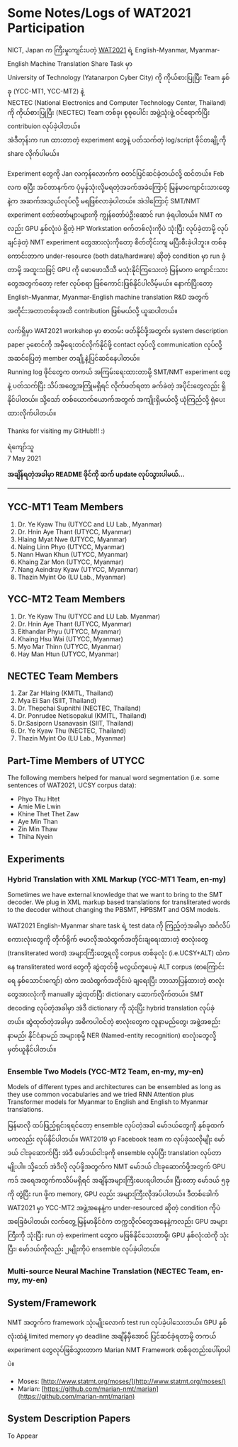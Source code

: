 # Some Notes/Logs of WAT2021 Participation

NICT, Japan က ကြီးမှုးကျင်းပတဲ့ [WAT2021](https://lotus.kuee.kyoto-u.ac.jp/WAT/WAT2021/index.html) ရဲ့ English-Myanmar, Myanmar-English Machine Translation Share Task မှာ   
University of Technology (Yatanarpon Cyber City) ကို ကိုယ်စားပြုပြီး Team နှစ်ခု (YCC-MT1, YCC-MT2) နဲ့  
NECTEC (National Electronics and Computer Technology Center, Thailand) ကို ကိုယ်စားပြုပြီး (NECTEC) Team တစ်ခု၊ စုစုပေါင်း အဖွဲ့သုံးဖွဲ့ ဝင်ရောက်ပြီး contribuion လုပ်ခဲ့ပါတယ်။  
အဲဒီတုန်းက run ထားတာတဲ့ experiment တွေနဲ့ ပတ်သက်တဲ့ log/script ဖိုင်တချို့ကို share လိုက်ပါမယ်။   

Experiment တွေကို Jan လကုန်လောက်က စတင်ပြင်ဆင်ခဲ့တယ်လို့ ထင်တယ်။ Feb လက စပြီး အင်တာနက်က ပုံမှန်သုံးလို့မရတဲ့အခက်အခဲကြောင့် မြန်မာကျောင်းသားတွေနဲ့က အဆက်အသွယ်လုပ်လို့ မရဖြစ်လာခဲ့ပါတယ်။ အဲဒါကြောင့် SMT/NMT experiment တော်တော်များများကို ကျွန်တော်ပဲဦးဆောင် run ခဲ့ရပါတယ်။ NMT ကလည်း GPU နှစ်လုံးပဲ ရှိတဲ့ HP Workstation စက်တစ်လုံးကိုပဲ သုံးပြီး လုပ်ခဲ့တာမို့ လုပ်ချင်ခဲ့တဲ့ NMT experiment တွေအားလုံးကိုတော့ စိတ်တိုင်းကျ မပြီးစီးခဲ့ပါဘူး။ တစ်ခုကောင်းတာက under-resource (both data/hardware) ဆိုတဲ့ condition မှာ run ခဲ့တာမို့ အထူးသဖြင့် GPU ကို ဖောဖောသီသီ မသုံးနိုင်ကြသေးတဲ့ မြန်မာက ကျောင်းသားတွေအတွက်တော့ refer လုပ်စရာ ဖြစ်ကောင်းဖြစ်နိုင်ပါလိမ့်မယ်။ နောက်ပြီးတော့ English-Myanmar, Myanmar-English machine translation R&D အတွက် အတိုင်းအတာတစ်ခုအထိ contribution ဖြစ်မယ်လို့ ယူဆပါတယ်။  

လက်ရှိမှာ WAT2021 workshop မှာ စာတမ်း ဖတ်နိုင်ဖို့အတွက်၊ system description paper ၃စောင်ကို အမှီရေးတင်လိုက်နိုင်ဖို့ contact လုပ်လို့ communication လုပ်လို့အဆင်ပြေတဲ့ member တချို့နဲ့ပြင်ဆင်နေပါတယ်။  
Running log ဖိုင်တွေက တကယ် အကြမ်းရေးထားတာမို့ SMT/NMT experiment တွေနဲ့ ပတ်သက်ပြီး သိပ်အတွေ့အကြုံမရှိရင် လိုက်ဖတ်ရတာ ခက်ခဲတဲ့ အပိုင်းတွေလည်း ရှိနိုင်ပါတယ်။ သို့သော် တစ်ယောက်ယောက်အတွက် အကျိုးရှိမယ်လို့ ယုံကြည်လို့ ရှဲပေးထားလိုက်ပါတယ်။  

Thanks for visiting my GitHub!!! :)  

ရဲကျော်သူ  
7 May 2021  

**အချိန်ရတဲ့အခါမှာ README ဖိုင်ကို ဆက် update လုပ်သွားပါမယ်...**


-----------

## YCC-MT1 Team Members

1. Dr. Ye Kyaw Thu (UTYCC and LU Lab., Myanmar)
2. Dr. Hnin Aye Thant (UTYCC, Myanmar)
3. Hlaing Myat Nwe (UTYCC, Myanmar)
4. Naing Linn Phyo (UTYCC, Myanmar)
5. Nann Hwan Khun (UTYCC, Myanmar)
6. Khaing Zar Mon (UTYCC, Myanmar)
7. Nang Aeindray Kyaw (UTYCC, Myanmar)
8. Thazin Myint Oo (LU Lab., Myanmar)


## YCC-MT2 Team Members

1. Dr. Ye Kyaw Thu (UTYCC and LU Lab. Myanmar)
2. Dr. Hnin Aye Thant (UTYCC, Myanmar)
3. Eithandar Phyu (UTYCC, Myanmar)
4. Khaing Hsu Wai (UTYCC, Myanmar)
5. Myo Mar Thinn (UTYCC, Myanmar)
6. Hay Man Htun (UTYCC, Myanmar)

## NECTEC Team Members

1. Zar Zar Hlaing (KMITL, Thailand)
2. Mya Ei San (SIIT, Thailand)
3. Dr. Thepchai Supnithi (NECTEC, Thailand)
4. Dr. Ponrudee Netisopakul (KMITL, Thailand)
5. Dr.Sasiporn Usanavasin (SIIT, Thailand)
6. Dr. Ye Kyaw Thu (NECTEC, Thailand)
7. Thazin Myint Oo (LU Lab., Myanmar)

## Part-Time Members of UTYCC

The following members helped for manual word segmentation (i.e. some sentences of WAT2021, UCSY corpus data):  

* Phyo Thu Htet
* Amie Mie Lwin
* Khine Thet Thet Zaw
* Aye Min Than
* Zin Min Thaw
* Thiha Nyein

## Experiments

### Hybrid Translation with XML Markup (YCC-MT1 Team, en-my)
   Sometimes we have external knowledge that we want to bring to the SMT decoder. We plug in XML markup based translations for transliterated words to the decoder without changing the PBSMT, HPBSMT and OSM models.  
   
   WAT2021 English-Myanmar share task ရဲ့ test data ကို ကြည့်တဲ့အခါမှာ အင်္ဂလိပ်စကားလုံးတွေကို တိုက်ရိုက် ဗမာလိုအသံထွက်အတိုင်းချရေးထားတဲ့ စာလုံးတွေ (transliterated word) အများကြီးတွေ့ရလို့ corpus တစ်ခုလုံး (i.e.UCSY+ALT) ထဲက နေ transliterated word တွေကို ဆွဲထုတ်ဖို့ မလွယ်ကူပေမဲ့ ALT corpus (စာကြောင်းရေ နှစ်သောင်းကျော်) ထဲက အသံထွက်အတိုင်းပဲ ချရေးပြီး ဘာသာပြန်ထားတဲ့ စာလုံးတွေအားလုံးကို manually ဆွဲထုတ်ပြီး dictionary ဆောက်လိုက်တယ်။ SMT decoding လုပ်တဲ့အခါမှာ အဲဒီ dictionary ကို သုံးပြီး hybrid translation လုပ်ခဲ့တယ်။ ဆွဲထုတ်တဲ့အခါမှာ အဓိကပါဝင်တဲ့ စာလုံးတွေက လူနာမည်တွေ၊ အဖွဲ့အစည်းနာမည်၊ နိုင်ငံနာမည် အများစုမို့ NER (Named-entity recognition) စာလုံးတွေလို့ မှတ်ယူနိုင်ပါတယ်။    
   
### Ensemble Two Models (YCC-MT2 Team, en-my, my-en)
   Models of different types and architectures can be ensembled as long as they use common vocabularies and we tried RNN Attention plus Transformer models for Myanmar to English and English to Myanmar translations.  
   
   မြန်မာလို ထပ်ဖြည့်ရှင်းရရင်တော့ ensemble လုပ်တဲ့အခါ မော်ဒယ်တွေကို နှစ်ခုထက်မကလည်း လုပ်နိုင်ပါတယ်။ WAT2019 မှာ Facebook team က လုပ်ခဲ့သလိုမျိုး မော်ဒယ် ငါးခုဆောက်ပြီး အဲဒီ မော်ဒယ်ငါးခုကို ensemble လုပ်ပြီး translation လုပ်တာမျိုးပါ။ သို့သော် အဲဒီလို လုပ်ဖို့အတွက်က NMT မော်ဒယ် ငါးခုဆောက်ဖို့အတွက် GPU ကဒ် အရေအတွက်ကသိပ်မရှိရင် အချိန်အများကြီးပေးရပါတယ်။ ပြီးတော့ မော်ဒယ် ၅ခုကို တွဲပြီး run ဖို့က memory, GPU လည်း အများကြီးလိုအပ်ပါတယ်။ ဒီတစ်ခေါက် WAT2021 မှာ YCC-MT2 အဖွဲ့အနေနဲ့က under-resourced ဆိုတဲ့ condition ကိုပဲ အခြေခံပါတယ်၊ လက်တွေ့ မြန်မာနိုင်ငံက တက္ကသိုလ်တွေအနေနဲ့ကလည်း GPU အများကြီးကို သုံးပြီး run တဲ့ experiment တွေက မဖြစ်နိုင်သေးတာမို့၊ GPU နှစ်လုံးထဲကို သုံးပြီး၊ မော်ဒယ်ကိုလည်း ၂မျိုးကိုပဲ ensemble လုပ်ခဲ့ပါတယ်။  

### Multi-source Neural Machine Translation (NECTEC Team, en-my, my-en)



## System/Framework

NMT အတွက်က framework သုံးမျိုးလောက် test run လုပ်ခဲ့ပါသေးတယ်။ GPU နှစ်လုံးထဲနဲ့ limited memory မှာ deadline အချိန်မှီအောင် ပြင်ဆင်ခဲ့ရတာမို့ တကယ် experiment တွေလုပ်ဖြစ်သွားတာက Marian NMT Framework တစ်ခုတည်းပေါ်မှာပါပဲ။   

* Moses: [http://www.statmt.org/moses/](http://www.statmt.org/moses/)  
* Marian: [https://github.com/marian-nmt/marian](https://github.com/marian-nmt/marian)

## System Description Papers

To Appear  
